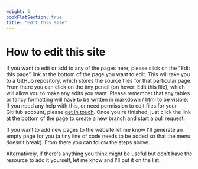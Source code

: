 ```yaml
---
weight: 5
bookFlatSection: true
title: "Edit this site"
---
```

# How to edit this site

If you want to edit or add to any of the pages here, please click on the "Edit this page" link at the bottom of the page you want to edit. This will take you to a GitHub repository, which stores the source files for that particular page. From there you can click on the tiny pencil (on hover: Edit this file), which will allow you to make any edits you want. Please remember that any tables or fancy formatting will have to be written in markdown / html to be visible. If you need any help with this, or need permission to edit files for your GitHub account, please [get in touch](mailto:sonia.mitchell@glasgow.ac.uk). Once you're finished, just click the link at the bottom of the page to create a new branch and start a pull request.

If you want to add new pages to the website let me know I'll generate an empty page for you (a tiny line of code needs to be added so that the menu doesn't break). From there you can follow the steps above.

Alternatively, if there's anything you think might be useful but don't have the resource to add it yourself, let me know and I'll put it on the list.